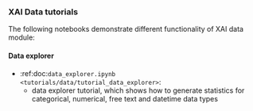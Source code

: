 ### XAI Data tutorials

The following notebooks demonstrate different functionality of XAI data module:

#### Data explorer

* :ref:doc:`data_explorer.ipynb <tutorials/data/tutorial_data_explorer>`:
    * data explorer tutorial, which shows how to generate statistics for categorical, numerical, 
    free text and datetime data types
